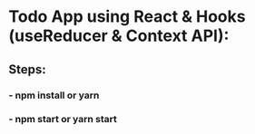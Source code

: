 # Todo App using React & Hooks (useReducer & Context API):

## Steps:
### - npm install or yarn
### - npm start or yarn start

